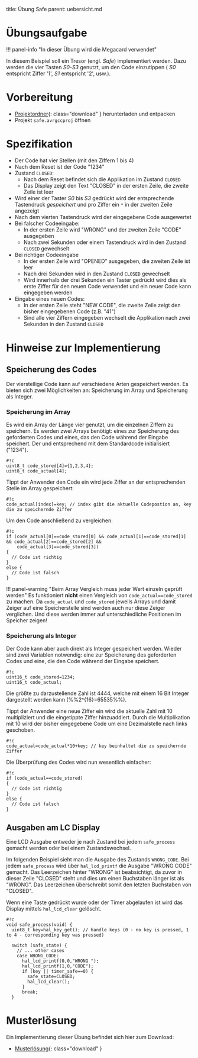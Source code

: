 title: Übung Safe
parent: uebersicht.md

# Übungsaufgabe

!!! panel-info "In dieser Übung wird die Megacard verwendet"

In diesem Beispiel soll ein Tresor (engl. *Safe*) implementiert werden. Dazu werden die vier Tasten *S0*-*S3* genutzt,
um den Code einzutippen ( *S0* entspricht Ziffer '1', *S1* entspricht '2', usw.).

# Vorbereitung

* [Projektordner](embedded_uebung_safe.compress){: class="download" } herunterladen und entpacken
* Projekt <code>safe.avrgccproj</code> öffnen

# Spezifikation

* Der Code hat vier Stellen (mit den Ziffern 1 bis 4)
* Nach dem Reset ist der Code "1234"
* Zustand <code>CLOSED</code>:
    * Nach dem Reset befindet sich die Applikation im Zustand <code>CLOSED</code>
    * Das Display zeigt den Text "CLOSED" in der ersten Zeile, die zweite Zeile ist leer
* Wird einer der Taster *S0* bis *S3* gedrückt wird der entsprechende Tastendruck *gespeichert* und pro Ziffer ein <code>*</code> in der zweiten Zeile angezeigt
* Nach dem vierten Tastendruck wird der eingegebene Code ausgewertet
* Bei falscher Codeeingabe:
    * In der ersten Zeile wird "WRONG" und der zweiten Zeile "CODE" ausgegeben
    * Nach zwei Sekunden oder einem Tastendruck wird in den Zustand <code>CLOSED</code> gewechselt
* Bei richtiger Codeeingabe
    * In der ersten Zeile wird "OPENED" ausgegeben, die zweiten Zeile ist leer
    * Nach drei Sekunden wird in den Zustand <code>CLOSED</code> gewechselt
    * Wird innerhalb der drei Sekunden ein Taster gedrückt wird dies als erste Ziffer für den neuen Code verwendet und ein neuer Code kann eingegeben werden
* Eingabe eines neuen Codes:
    * In der ersten Zeile steht "NEW CODE", die zweite Zeile zeigt den bisher eingegebenen Code (z.B. "41")
    * Sind alle vier Ziffern eingegeben wechselt die Applikation nach zwei Sekunden in den Zustand <code>CLOSED</code>

# Hinweise zur Implementierung
## Speicherung des Codes
Der vierstellige Code kann auf verschiedene Arten gespeichert werden. Es bieten sich zwei Möglichkeiten an: Speicherung
im Array und Speicherung als Integer.

### Speicherung im Array
Es wird ein Array der Länge vier genutzt, um die einzelnen Ziffern zu speichern. Es werden zwei Arrays benötigt: eines
zur Speicherung des geforderten Codes und eines, das den Code während der Eingabe speichert. Der  und entsprechend mit
dem Standardcode initialisiert ("1234").

    #!c
    uint8_t code_stored[4]={1,2,3,4};
    uint8_t code_actual[4];

Tippt der Anwender den Code ein wird jede Ziffer an der entsprechenden Stelle im Array gespeichert:

    #!c
    code_actual[index]=key; // index gibt die aktuelle Codepostion an, key die zu speichernde Ziffer

Um den Code anschließend zu vergleichen:

    #!c
    if (code_actual[0]==code_stored[0] && code_actual[1]==code_stored[1] && code_actual[2]==code_stored[2] &&
        code_actual[3]==code_stored[3])
    {
      // Code ist richtig
    }
    else {
      // Code ist falsch
    }

!!! panel-warning "Beim Array Vergleich muss jeder Wert einzeln geprüft werden"
    Es funktioniert **nicht** einen Vergleich von <code>code_actual==code_stored</code> zu machen. Da <code>code_actual</code> und
    <code>code_stored</code> jeweils Arrays und damit Zeiger auf eine Speicherstelle sind werden auch nur diese Zeiger verglichen.
    Und diese werden immer auf unterschiedliche Positionen im Speicher zeigen!

### Speicherung als Integer
Der Code kann aber auch direkt als Integer gespeichert werden. Wieder sind zwei Variablen notwendig: eine zur Speicherung
des geforderten Codes und eine, die den Code während der Eingabe speichert.

    #!c
    uint16_t code_stored=1234;
    uint16_t code_actual;

Die größte zu darzustellende Zahl ist 4444, welche mit einem 16 Bit Integer dargestellt werden kann (%%2^{16}=65535%%).

Tippt der Anwender eine neue Ziffer ein wird die aktuelle Zahl mit 10 multipliziert und die eingetippte Ziffer
hinzuaddiert. Durch die Multiplikation mit 10 wird der bisher eingegebene Code um eine Dezimalstelle nach links geschoben.

    #!c
    code_actual=code_actual*10+key; // key beinhaltet die zu speichernde Ziffer

Die Überprüfung des Codes wird nun wesentlich einfacher:

    #!c
    if (code_actual==code_stored)
    {
      // Code ist richtig
    }
    else {
      // Code ist falsch
    }

## Ausgaben am LC Display
Eine LCD Ausgabe entweder je nach Zustand bei jedem <code>safe_process</code> gemacht werden oder bei einem Zustandswechsel.

Im folgenden Beispiel sieht man die Ausgabe des Zustands <code>WRONG_CODE</code>. Bei jedem <code>safe_process</code> wird über
<code>hal_lcd_printf</code> die Ausgabe "WRONG CODE" gemacht. Das Leerzeichen hinter "WRONG" ist beabsichtigt, da zuvor in dieser
Zeile "CLOSED" steht und dies um einen Buchstaben länger ist als "WRONG". Das Leerzeichen überschreibt somit den letzten
Buchstaben von "CLOSED".

Wenn eine Taste gedrückt wurde oder der Timer abgelaufen ist wird das Display mittels <code>hal_lcd_clear</code> gelöscht.

    #!c
    void safe_process(void) {
      uint8_t key=hal_key_get(); // handle keys (0 - no key is pressed, 1 to 4 - corresponding key was pressed)

      switch (safe_state) {
        // ... other cases
        case WRONG_CODE:
          hal_lcd_printf(0,0,"WRONG ");
          hal_lcd_printf(1,0,"CODE");
          if (key || timer_safe==0) {
            safe_state=CLOSED;
            hal_lcd_clear();
          }
          break;
      }


# Musterlösung
Ein Implementierung dieser Übung befindet sich hier zum Download:

* [Musterlösung](embedded_uebung_safe_loesung.compress){: class="download" }
